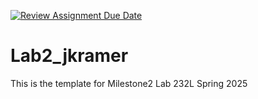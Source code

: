 [![Review Assignment Due Date](https://classroom.github.com/assets/deadline-readme-button-22041afd0340ce965d47ae6ef1cefeee28c7c493a6346c4f15d667ab976d596c.svg)](https://classroom.github.com/a/x1-cMBKT)
# Lab2_jkramer

This is the template for Milestone2 Lab 232L Spring 2025

